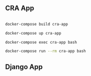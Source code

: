 ## CRA App

```bash

docker-compose build cra-app

docker-compose up cra-app

docker-compose exec cra-app bash

docker-compose run --rm cra-app bash

```

## Django App
